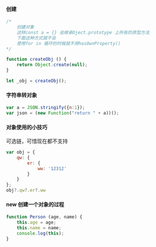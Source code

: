#### 创建
```js
/*
    创建对象
    这样const a = {} 会继承Oject.prototype 上所有的原型方法
    下面这种方式就不会
    使用for in 循环的时候就不用hasOwnProperty()
*/

function createObj () {
    return Object.create(null);
}

let _obj = createObj();
```

#### 字符串转对象

```js
var a = JSON.stringify({n:1});
var json = (new Function("return " + a))();
```
#### 对象使用的小技巧

可选链，可惜现在都不支持

```javascript
var obj = {
    qw: {
        er: {
            ww: '12312'
        }
    }
};
obj?.qw?.er?.ww
```
#### new 创建一个对象的过程

```js
function Person (age, name) {
    this.age = age;
    this.name = name;
    console.log(this);
}
```



